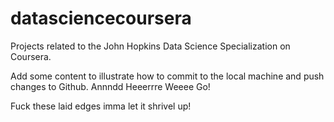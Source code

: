 # datasciencecoursera
Projects related to the John Hopkins Data Science Specialization on Coursera.


Add some content to illustrate how to commit to the local machine and push changes to Github. Annndd Heeerrre Weeee Go!

Fuck these laid edges imma let it shrivel up!